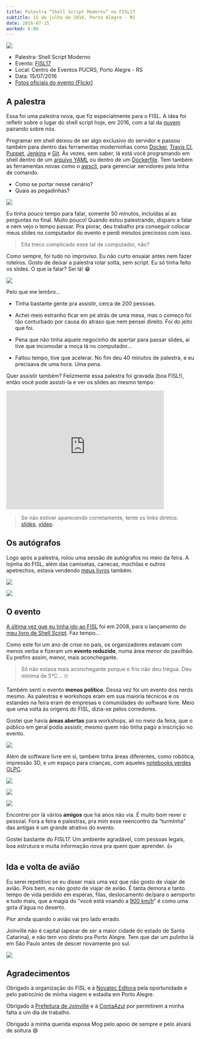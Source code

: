 ```yaml
---
title: Palestra “Shell Script Moderno” no FISL17
subtitle: 15 de julho de 2016, Porto Alegre - RS
date: 2016-07-15
worked: 6:00
---
```


[![](https://c8.staticflickr.com/8/7665/28248266711_258064cd0b.jpg)](https://www.flickr.com/photos/fisl17/28248266711/)

* Palestra: Shell Script Moderno
* Evento: [FISL17](http://softwarelivre.org/fisl17)
* Local: Centro de Eventos PUCRS, Porto Alegre - RS
* Data: 15/07/2016
* [Fotos oficiais do evento (Flickr)](https://www.flickr.com/photos/fisl17)


## A palestra

Essa foi uma palestra nova, que fiz especialmente para o FISL. A idea foi refletir sobre o lugar do shell script hoje, em 2016, com a tal da [nuvem](https://en.wikipedia.org/wiki/Cloud_computing) pairando sobre nós.

Programar em shell deixou de ser algo exclusivo do servidor e passou também para dentro das ferramentas moderninhas como [Docker](https://www.docker.com), [Travis CI](https://travis-ci.org), [Puppet](https://puppet.com), [Jenkins](https://jenkins.io/) e [Git](https://git-scm.com). Às vezes, sem saber, lá está você programando em shell dentro de um [arquivo YAML](https://en.wikipedia.org/wiki/YAML) ou dentro de um [Dockerfile](https://docs.docker.com/engine/reference/builder/). Tem também as ferramentas novas como o [awscli](https://aws.amazon.com/pt/cli/), para gerenciar servidores pela linha de comando.

- Como se portar nesse cenário?
- Quais as pegadinhas?

[![](https://c8.staticflickr.com/9/8691/28326618735_a1abc056da.jpg)](https://www.flickr.com/photos/fisl17/28326618735/)

Eu tinha pouco tempo para falar, somente 50 minutos, incluídas aí as perguntas no final. Muito pouco! Quando estou palestrando, disparo a falar e nem vejo o tempo passar. Pra piorar, deu trabalho pra conseguir colocar meus slides no computador do evento e perdi minutos preciosos com isso.

> Eita treco complicado esse tal de computador, não?

Como sempre, foi tudo no improviso. Eu não curto ensaiar antes nem fazer roteiros. Gosto de deixar a palestra rolar solta, sem script. Eu só tinha feito os slides. O que ia falar? Sei lá! 😁

[![](https://c4.staticflickr.com/8/7753/28326620355_1e8b5fd716.jpg)](https://www.flickr.com/photos/fisl17/28326620355/)

Pelo que me lembro...

* Tinha bastante gente pra assistir, cerca de 200 pessoas.

* Achei meio estranho ficar em pé atrás de uma mesa, mas o começo foi tão conturbado por causa do atraso que nem pensei direito. Foi do jeito que foi.

* Pena que não tinha aquele negocinho de apertar para passar slides, aí tive que incomodar a moça lá no computador…

* Faltou tempo, tive que acelerar. No fim deu 40 minutos de palestra, e eu precisava de uma hora. Uma pena.

Quer assistir também? Felizmente essa palestra foi gravada (boa FISL!), então você pode assisti-la e ver os slides ao mesmo tempo:

<iframe class="youtube-player" width="420" height="315" src="https://www.youtube.com/embed/XBkBnKmu94U" frameborder="0" allowfullscreen></iframe>

<script async class="speakerdeck-embed" data-id="db472cc58dd44834a2061e52c21cd989" data-ratio="1.33333333333333" src="//speakerdeck.com/assets/embed.js"></script>

> Se não estiver aparecendo corretamente, tente os links diretos: [slides](https://speakerdeck.com/aureliojargas/shell-script-moderno),
[vídeo](https://www.youtube.com/watch?v=XBkBnKmu94U).


## Os autógrafos

Logo após a palestra, rolou uma sessão de autógrafos no meio da feira. A lojinha do FISL, além das camisetas, canecas, mochilas e outros apetrechos, estava vendendo [meus livros](http://aurelio.net/livro/) também.

![](http://aurelio.net/curso/fisl-17/autografo-1.jpg)

![](http://aurelio.net/curso/fisl-17/autografo-2.jpg)


## O evento

[A última vez que eu tinha ido ao FISL](http://aurelio.net/blog/2008/04/22/a-mog-foi-no-fisl/) foi em 2008, para o lançamento do [meu livro de Shell Script](http://shellscript.com.br/). Faz tempo…

Como este foi um ano de crise no país, os organizadores estavam com menos verba e fizeram um **evento reduzido**, numa área menor do pavilhão. Eu prefiro assim, menor, mais aconchegante.

> Só não estava mais aconchegante porque o frio não deu trégua. Deu mínima de 5°C… ☃️

Também senti o evento **menos político**. Dessa vez foi um evento dos nerds mesmo. As palestras e workshops eram em sua maioria técnicos e os estandes na feira eram de empresas e comunidades do software livre. Meio que uma volta às origens do FISL, dizia-se pelos corredores.

Gostei que havia **áreas abertas** para workshops, ali no meio da feira, que o público em geral podia assistir, mesmo quem não tinha pago a inscrição no evento.

[![](https://c4.staticflickr.com/8/7785/28324587355_76cf9223e5.jpg)](https://www.flickr.com/photos/fisl17/28324587355/)

Além de software livre em si, também tinha áreas diferentes, como robótica, impressão 3D, e um espaço para crianças, com aqueles [notebooks verdes OLPC](http://one.laptop.org).

[![](https://c8.staticflickr.com/9/8810/28272053831_822f7bd5b3.jpg)](https://www.flickr.com/photos/fisl17/28272053831/)

[![](https://c1.staticflickr.com/9/8889/28316730496_6520a06ed6.jpg)](https://www.flickr.com/photos/fisl17/28316730496/)

[![](https://c2.staticflickr.com/9/8722/27735642353_1010a3e03f.jpg)](https://www.flickr.com/photos/fisl17/27735642353/)

Encontrei por lá vários **amigos** que há anos não via. É muito bom rever o pessoal. Fora a feira e palestras, pra mim esse reencontro da “turminha” das antigas é um grande atrativo do evento.

Gostei bastante do FISL17. Um ambiente agradável, com pessoas legais, boa estrutura e muita informação nova pra quem quer aprender. 👍


## Ida e volta de avião

Eu serei repetitivo se eu disser mais uma vez que não gosto de viajar de avião. Pois bem, eu não gosto de viajar de avião. É tanta demora e tanto tempo de vida perdido em esperas, filas, deslocamento de/para o aeroporto e tudo mais, que a magia do “você está voando a [900 km/h](http://www.aviationforall.com/qual-a-velocidade-de-um-aviao/)” é como uma gota d'água no deserto.

Pior ainda quando o avião vai pro lado errado.

Joinville não é capital (apesar de ser a maior cidade do estado de Santa Catarina), e não tem voo direto pra Porto Alegre. Tem que dar um pulinho lá em São Paulo antes de descer novamente pro sul.

![](http://aurelio.net/curso/fisl-17/trajeto-joi-poa.jpg)


## Agradecimentos

Obrigado à organização do FISL e à [Novatec Editora](https://novatec.com.br) pela oportunidade e pelo patrocínio de minha viagem e estadia em Porto Alegre.

Obrigado à [Prefeitura de Joinville](https://www.joinville.sc.gov.br) e à [ContaAzul](https://contaazul.com) por permitirem a minha falta a um dia de trabalho.

Obrigado à minha querida esposa Mog pelo apoio de sempre e pelo alvará de soltura 😄

